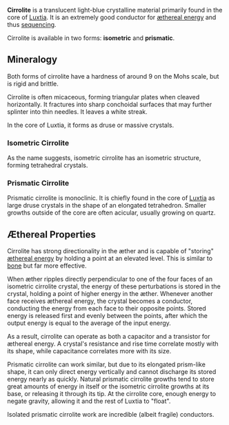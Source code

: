 **Cirrolite** is a translucent light-blue crystalline material primarily found in the core of [Luxtia](<./Locations/Luxtia.md>). It is an extremely good conductor for [æthereal energy](<./Æther/Energy.md>) and thus [sequencing](<./Æther/Sequencing.md>).

Cirrolite is available in two forms: **isometric** and **prismatic**.

## Mineralogy
Both forms of cirrolite have a hardness of around 9 on the Mohs scale, but is rigid and brittle.

Cirrolite is often micaceous, forming triangular plates when cleaved horizontally. It fractures into sharp conchoidal surfaces that may further splinter into thin needles. It leaves a white streak.

In the core of Luxtia, it forms as druse or massive crystals.

### Isometric Cirrolite
As the name suggests, isometric cirrolite has an isometric structure, forming tetrahedral crystals.

### Prismatic Cirrolite
Prismatic cirrolite is monoclinic. It is chiefly found in the core of [Luxtia](<./Locations/Luxtia.md>) as large druse crystals in the shape of an elongated tetrahedron. Smaller growths outside of the core are often acicular, usually growing on quartz.

## Æthereal Properties
Cirrolite has strong directionality in the æther and is capable of "storing" [æthereal energy](<./Æther/Energy.md>) by holding a point at an elevated level. This is similar to [bone](<./Æther/Æther.md#Conductance>) but far more effective.

When æther ripples directly perpendicular to one of the four faces of an isometric cirrolite crystal, the energy of these perturbations is stored in the crystal, holding a point of higher energy in the æther. Whenever another face receives æthereal energy, the crystal becomes a conductor, conducting the energy from each face to their opposite points. Stored energy is released first and evenly between the points, after which the output energy is equal to the average of the input energy.

As a result, cirrolite can operate as both a capacitor and a transistor for æthereal energy. A crystal's resistance and rise time correlate mostly with its shape, while capacitance correlates more with its size.

Prismatic cirrolite can work similar, but due to its elongated prism-like shape, it can only direct energy vertically and cannot discharge its stored energy nearly as quickly. Natural prismatic cirrolite growths tend to store great amounts of energy in itself or the isometric cirrolite growths at its base, or releasing it through its tip. At the cirrolite core, enough energy to negate gravity, allowing it and the rest of Luxtia to "float".

Isolated prismatic cirrolite work are incredible (albeit fragile) conductors.